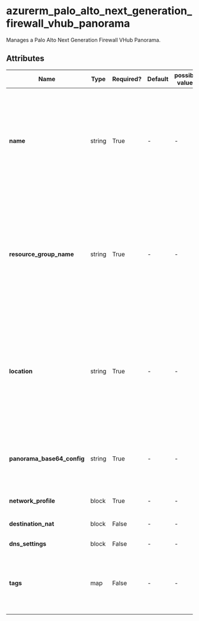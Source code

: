 # azurerm_palo_alto_next_generation_firewall_vhub_panorama

Manages a Palo Alto Next Generation Firewall VHub Panorama.

## Attributes

| Name | Type | Required? | Default  | possible values | Description |
| ---- | ---- | --------- | -------- | ----------- | ----------- |
| **name** | string | True | -  |  -  | The name which should be used for this Palo Alto Next Generation Firewall VHub Panorama. Changing this forces a new Palo Alto Next Generation Firewall VHub Panorama to be created. | 
| **resource_group_name** | string | True | -  |  -  | The name of the Resource Group where the Palo Alto Next Generation Firewall VHub Panorama should exist. Changing this forces a new Palo Alto Next Generation Firewall VHub Panorama to be created. | 
| **location** | string | True | -  |  -  | The Azure Region where the Palo Alto Next Generation Firewall VHub Panorama should exist. Changing this forces a new Palo Alto Next Generation Firewall VHub Panorama to be created. | 
| **panorama_base64_config** | string | True | -  |  -  | The Base64 Encoded configuration value for connecting to the Panorama Configuration server. | 
| **network_profile** | block | True | -  |  -  | A `network_profile` block. | 
| **destination_nat** | block | False | -  |  -  | One or more `destination_nat` blocks. | 
| **dns_settings** | block | False | -  |  -  | A `dns_settings` block. | 
| **tags** | map | False | -  |  -  | A mapping of tags which should be assigned to the Palo Alto Next Generation Firewall VHub Panorama. | 

